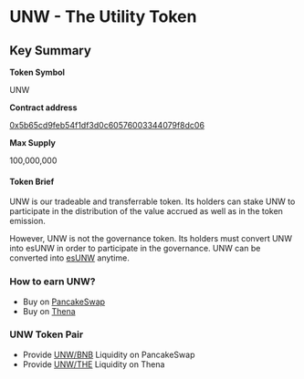 # UNW - The Utility Token

## Key Summary

**Token Symbol**

UNW

**Contract address**

[0x5b65cd9feb54f1df3d0c60576003344079f8dc06](https://bscscan.com/token/0x5b65cd9feb54f1df3d0c60576003344079f8dc06)

**Max Supply**

100,000,000

#### Token Brief

UNW is our tradeable and transferrable token. Its holders can stake UNW to participate in the distribution of the value accrued as well as in the token emission.&#x20;

However, UNW is not the governance token. Its holders must convert UNW into esUNW in order to participate in the governance. UNW can be converted into [esUNW](esunw-the-governance-token.md) anytime.

### How to earn UNW?

* Buy on [PancakeSwap](https://pancakeswap.finance/swap?inputCurrency=BNB\&outputCurrency=0x5b65cd9feb54F1Df3D0C60576003344079f8Dc06)
* Buy on [Thena](https://thena.fi/swap?inputCurrency=BNB\&outputCurrency=0x5b65cd9feb54f1df3d0c60576003344079f8dc06)

### UNW Token Pair

* Provide [UNW/BNB](https://pancakeswap.finance/add/0x5b65cd9feb54f1df3d0c60576003344079f8dc06?chain=bsc) Liquidity on PancakeSwap
* Provide [UNW/THE](https://thena.fi/liquidity/manage/0xd714206a7D63F5a2d613064815995E9CC7061988) Liquidity on Thena
